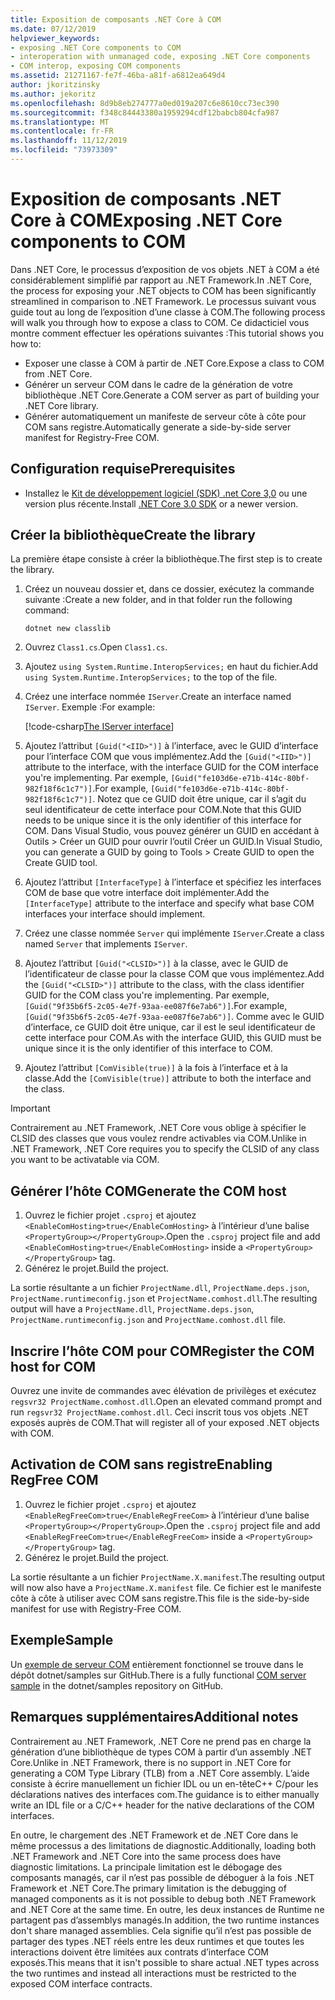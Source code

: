 ```yaml
---
title: Exposition de composants .NET Core à COM
ms.date: 07/12/2019
helpviewer_keywords:
- exposing .NET Core components to COM
- interoperation with unmanaged code, exposing .NET Core components
- COM interop, exposing COM components
ms.assetid: 21271167-fe7f-46ba-a81f-a6812ea649d4
author: jkoritzinsky
ms.author: jekoritz
ms.openlocfilehash: 8d9b8eb274777a0ed019a207c6e8610cc73ec390
ms.sourcegitcommit: f348c84443380a1959294cdf12babcb804cfa987
ms.translationtype: MT
ms.contentlocale: fr-FR
ms.lasthandoff: 11/12/2019
ms.locfileid: "73973309"
---
```

# <a name="exposing-net-core-components-to-com"></a><span data-ttu-id="48e3d-102">Exposition de composants .NET Core à COM</span><span class="sxs-lookup"><span data-stu-id="48e3d-102">Exposing .NET Core components to COM</span></span>

<span data-ttu-id="48e3d-103">Dans .NET Core, le processus d’exposition de vos objets .NET à COM a été considérablement simplifié par rapport au .NET Framework.</span><span class="sxs-lookup"><span data-stu-id="48e3d-103">In .NET Core, the process for exposing your .NET objects to COM has been significantly streamlined in comparison to .NET Framework.</span></span> <span data-ttu-id="48e3d-104">Le processus suivant vous guide tout au long de l’exposition d’une classe à COM.</span><span class="sxs-lookup"><span data-stu-id="48e3d-104">The following process will walk you through how to expose a class to COM.</span></span> <span data-ttu-id="48e3d-105">Ce didacticiel vous montre comment effectuer les opérations suivantes :</span><span class="sxs-lookup"><span data-stu-id="48e3d-105">This tutorial shows you how to:</span></span>

- <span data-ttu-id="48e3d-106">Exposer une classe à COM à partir de .NET Core.</span><span class="sxs-lookup"><span data-stu-id="48e3d-106">Expose a class to COM from .NET Core.</span></span>
- <span data-ttu-id="48e3d-107">Générer un serveur COM dans le cadre de la génération de votre bibliothèque .NET Core.</span><span class="sxs-lookup"><span data-stu-id="48e3d-107">Generate a COM server as part of building your .NET Core library.</span></span>
- <span data-ttu-id="48e3d-108">Générer automatiquement un manifeste de serveur côte à côte pour COM sans registre.</span><span class="sxs-lookup"><span data-stu-id="48e3d-108">Automatically generate a side-by-side server manifest for Registry-Free COM.</span></span>

## <a name="prerequisites"></a><span data-ttu-id="48e3d-109">Configuration requise</span><span class="sxs-lookup"><span data-stu-id="48e3d-109">Prerequisites</span></span>

- <span data-ttu-id="48e3d-110">Installez le [Kit de développement logiciel (SDK) .net Core 3,0](https://dotnet.microsoft.com/download) ou une version plus récente.</span><span class="sxs-lookup"><span data-stu-id="48e3d-110">Install [.NET Core 3.0 SDK](https://dotnet.microsoft.com/download) or a newer version.</span></span>

## <a name="create-the-library"></a><span data-ttu-id="48e3d-111">Créer la bibliothèque</span><span class="sxs-lookup"><span data-stu-id="48e3d-111">Create the library</span></span>

<span data-ttu-id="48e3d-112">La première étape consiste à créer la bibliothèque.</span><span class="sxs-lookup"><span data-stu-id="48e3d-112">The first step is to create the library.</span></span>

1. <span data-ttu-id="48e3d-113">Créez un nouveau dossier et, dans ce dossier, exécutez la commande suivante :</span><span class="sxs-lookup"><span data-stu-id="48e3d-113">Create a new folder, and in that folder run the following command:</span></span>
    
    ```dotnetcli
    dotnet new classlib
    ```

2. <span data-ttu-id="48e3d-114">Ouvrez `Class1.cs`.</span><span class="sxs-lookup"><span data-stu-id="48e3d-114">Open `Class1.cs`.</span></span>
3. <span data-ttu-id="48e3d-115">Ajoutez `using System.Runtime.InteropServices;` en haut du fichier.</span><span class="sxs-lookup"><span data-stu-id="48e3d-115">Add `using System.Runtime.InteropServices;` to the top of the file.</span></span>
4. <span data-ttu-id="48e3d-116">Créez une interface nommée `IServer`.</span><span class="sxs-lookup"><span data-stu-id="48e3d-116">Create an interface named `IServer`.</span></span> <span data-ttu-id="48e3d-117">Exemple :</span><span class="sxs-lookup"><span data-stu-id="48e3d-117">For example:</span></span>

   [!code-csharp[The IServer interface](~/samples/core/extensions/COMServerDemo/COMContract/IServer.cs)]

5. <span data-ttu-id="48e3d-118">Ajoutez l’attribut `[Guid("<IID>")]` à l’interface, avec le GUID d’interface pour l’interface COM que vous implémentez.</span><span class="sxs-lookup"><span data-stu-id="48e3d-118">Add the `[Guid("<IID>")]` attribute to the interface, with the interface GUID for the COM interface you're implementing.</span></span> <span data-ttu-id="48e3d-119">Par exemple, `[Guid("fe103d6e-e71b-414c-80bf-982f18f6c1c7")]`.</span><span class="sxs-lookup"><span data-stu-id="48e3d-119">For example, `[Guid("fe103d6e-e71b-414c-80bf-982f18f6c1c7")]`.</span></span> <span data-ttu-id="48e3d-120">Notez que ce GUID doit être unique, car il s’agit du seul identificateur de cette interface pour COM.</span><span class="sxs-lookup"><span data-stu-id="48e3d-120">Note that this GUID needs to be unique since it is the only identifier of this interface for COM.</span></span> <span data-ttu-id="48e3d-121">Dans Visual Studio, vous pouvez générer un GUID en accédant à Outils > Créer un GUID pour ouvrir l’outil Créer un GUID.</span><span class="sxs-lookup"><span data-stu-id="48e3d-121">In Visual Studio, you can generate a GUID by going to Tools > Create GUID to open the Create GUID tool.</span></span>
6. <span data-ttu-id="48e3d-122">Ajoutez l’attribut `[InterfaceType]` à l’interface et spécifiez les interfaces COM de base que votre interface doit implémenter.</span><span class="sxs-lookup"><span data-stu-id="48e3d-122">Add the `[InterfaceType]` attribute to the interface and specify what base COM interfaces your interface should implement.</span></span>
7. <span data-ttu-id="48e3d-123">Créez une classe nommée `Server` qui implémente `IServer`.</span><span class="sxs-lookup"><span data-stu-id="48e3d-123">Create a class named `Server` that implements `IServer`.</span></span>
8. <span data-ttu-id="48e3d-124">Ajoutez l’attribut `[Guid("<CLSID>")]` à la classe, avec le GUID de l’identificateur de classe pour la classe COM que vous implémentez.</span><span class="sxs-lookup"><span data-stu-id="48e3d-124">Add the `[Guid("<CLSID>")]` attribute to the class, with the class identifier GUID for the COM class you're implementing.</span></span> <span data-ttu-id="48e3d-125">Par exemple, `[Guid("9f35b6f5-2c05-4e7f-93aa-ee087f6e7ab6")]`.</span><span class="sxs-lookup"><span data-stu-id="48e3d-125">For example, `[Guid("9f35b6f5-2c05-4e7f-93aa-ee087f6e7ab6")]`.</span></span> <span data-ttu-id="48e3d-126">Comme avec le GUID d’interface, ce GUID doit être unique, car il est le seul identificateur de cette interface pour COM.</span><span class="sxs-lookup"><span data-stu-id="48e3d-126">As with the interface GUID, this GUID must be unique since it is the only identifier of this interface to COM.</span></span>
9. <span data-ttu-id="48e3d-127">Ajoutez l’attribut `[ComVisible(true)]` à la fois à l’interface et à la classe.</span><span class="sxs-lookup"><span data-stu-id="48e3d-127">Add the `[ComVisible(true)]` attribute to both the interface and the class.</span></span>

> [!IMPORTANT]
> <span data-ttu-id="48e3d-128">Contrairement au .NET Framework, .NET Core vous oblige à spécifier le CLSID des classes que vous voulez rendre activables via COM.</span><span class="sxs-lookup"><span data-stu-id="48e3d-128">Unlike in .NET Framework, .NET Core requires you to specify the CLSID of any class you want to be activatable via COM.</span></span>

## <a name="generate-the-com-host"></a><span data-ttu-id="48e3d-129">Générer l’hôte COM</span><span class="sxs-lookup"><span data-stu-id="48e3d-129">Generate the COM host</span></span>

1. <span data-ttu-id="48e3d-130">Ouvrez le fichier projet `.csproj` et ajoutez `<EnableComHosting>true</EnableComHosting>` à l’intérieur d’une balise `<PropertyGroup></PropertyGroup>`.</span><span class="sxs-lookup"><span data-stu-id="48e3d-130">Open the `.csproj` project file and add `<EnableComHosting>true</EnableComHosting>` inside a `<PropertyGroup></PropertyGroup>` tag.</span></span>
2. <span data-ttu-id="48e3d-131">Générez le projet.</span><span class="sxs-lookup"><span data-stu-id="48e3d-131">Build the project.</span></span>

<span data-ttu-id="48e3d-132">La sortie résultante a un fichier `ProjectName.dll`, `ProjectName.deps.json`, `ProjectName.runtimeconfig.json` et `ProjectName.comhost.dll`.</span><span class="sxs-lookup"><span data-stu-id="48e3d-132">The resulting output will have a `ProjectName.dll`, `ProjectName.deps.json`, `ProjectName.runtimeconfig.json` and `ProjectName.comhost.dll` file.</span></span>

## <a name="register-the-com-host-for-com"></a><span data-ttu-id="48e3d-133">Inscrire l’hôte COM pour COM</span><span class="sxs-lookup"><span data-stu-id="48e3d-133">Register the COM host for COM</span></span>

<span data-ttu-id="48e3d-134">Ouvrez une invite de commandes avec élévation de privilèges et exécutez `regsvr32 ProjectName.comhost.dll`.</span><span class="sxs-lookup"><span data-stu-id="48e3d-134">Open an elevated command prompt and run `regsvr32 ProjectName.comhost.dll`.</span></span> <span data-ttu-id="48e3d-135">Ceci inscrit tous vos objets .NET exposés auprès de COM.</span><span class="sxs-lookup"><span data-stu-id="48e3d-135">That will register all of your exposed .NET objects with COM.</span></span>

## <a name="enabling-regfree-com"></a><span data-ttu-id="48e3d-136">Activation de COM sans registre</span><span class="sxs-lookup"><span data-stu-id="48e3d-136">Enabling RegFree COM</span></span>

1. <span data-ttu-id="48e3d-137">Ouvrez le fichier projet `.csproj` et ajoutez `<EnableRegFreeCom>true</EnableRegFreeCom>` à l’intérieur d’une balise `<PropertyGroup></PropertyGroup>`.</span><span class="sxs-lookup"><span data-stu-id="48e3d-137">Open the `.csproj` project file and add `<EnableRegFreeCom>true</EnableRegFreeCom>` inside a `<PropertyGroup></PropertyGroup>` tag.</span></span>
2. <span data-ttu-id="48e3d-138">Générez le projet.</span><span class="sxs-lookup"><span data-stu-id="48e3d-138">Build the project.</span></span>

<span data-ttu-id="48e3d-139">La sortie résultante a un fichier `ProjectName.X.manifest`.</span><span class="sxs-lookup"><span data-stu-id="48e3d-139">The resulting output will now also have a `ProjectName.X.manifest` file.</span></span> <span data-ttu-id="48e3d-140">Ce fichier est le manifeste côte à côte à utiliser avec COM sans registre.</span><span class="sxs-lookup"><span data-stu-id="48e3d-140">This file is the side-by-side manifest for use with Registry-Free COM.</span></span>

## <a name="sample"></a><span data-ttu-id="48e3d-141">Exemple</span><span class="sxs-lookup"><span data-stu-id="48e3d-141">Sample</span></span>

<span data-ttu-id="48e3d-142">Un [exemple de serveur COM](https://github.com/dotnet/samples/tree/master/core/extensions/COMServerDemo) entièrement fonctionnel se trouve dans le dépôt dotnet/samples sur GitHub.</span><span class="sxs-lookup"><span data-stu-id="48e3d-142">There is a fully functional [COM server sample](https://github.com/dotnet/samples/tree/master/core/extensions/COMServerDemo) in the dotnet/samples repository on GitHub.</span></span>

## <a name="additional-notes"></a><span data-ttu-id="48e3d-143">Remarques supplémentaires</span><span class="sxs-lookup"><span data-stu-id="48e3d-143">Additional notes</span></span>

<span data-ttu-id="48e3d-144">Contrairement au .NET Framework, .NET Core ne prend pas en charge la génération d’une bibliothèque de types COM à partir d’un assembly .NET Core.</span><span class="sxs-lookup"><span data-stu-id="48e3d-144">Unlike in .NET Framework, there is no support in .NET Core for generating a COM Type Library (TLB) from a .NET Core assembly.</span></span> <span data-ttu-id="48e3d-145">L’aide consiste à écrire manuellement un fichier IDL ou un en-têteC++ C/pour les déclarations natives des interfaces com.</span><span class="sxs-lookup"><span data-stu-id="48e3d-145">The guidance is to either manually write an IDL file or a C/C++ header for the native declarations of the COM interfaces.</span></span>

<span data-ttu-id="48e3d-146">En outre, le chargement des .NET Framework et de .NET Core dans le même processus a des limitations de diagnostic.</span><span class="sxs-lookup"><span data-stu-id="48e3d-146">Additionally, loading both .NET Framework and .NET Core into the same process does have diagnostic limitations.</span></span> <span data-ttu-id="48e3d-147">La principale limitation est le débogage des composants managés, car il n’est pas possible de déboguer à la fois .NET Framework et .NET Core.</span><span class="sxs-lookup"><span data-stu-id="48e3d-147">The primary limitation is the debugging of managed components as it is not possible to debug both .NET Framework and .NET Core at the same time.</span></span> <span data-ttu-id="48e3d-148">En outre, les deux instances de Runtime ne partagent pas d’assemblys managés.</span><span class="sxs-lookup"><span data-stu-id="48e3d-148">In addition, the two runtime instances don't share managed assemblies.</span></span> <span data-ttu-id="48e3d-149">Cela signifie qu’il n’est pas possible de partager des types .NET réels entre les deux runtimes et que toutes les interactions doivent être limitées aux contrats d’interface COM exposés.</span><span class="sxs-lookup"><span data-stu-id="48e3d-149">This means that it isn't possible to share actual .NET types across the two runtimes and instead all interactions must be restricted to the exposed COM interface contracts.</span></span>
